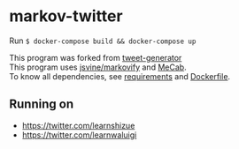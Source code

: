 # markov-twitter

Run `$ docker-compose build && docker-compose up`

This program was forked from [tweet-generator](https://github.com/cordx56/tweet-generator)<br/>
This program uses [jsvine/markovify](https://github.com/jsvine/markovify) and [MeCab](https://taku910.github.io/mecab/).  
To know all dependencies, see [requirements](requirements.txt) and [Dockerfile](Dockerfile).

## Running on
- https://twitter.com/learnshizue
- https://twitter.com/learnwaluigi
